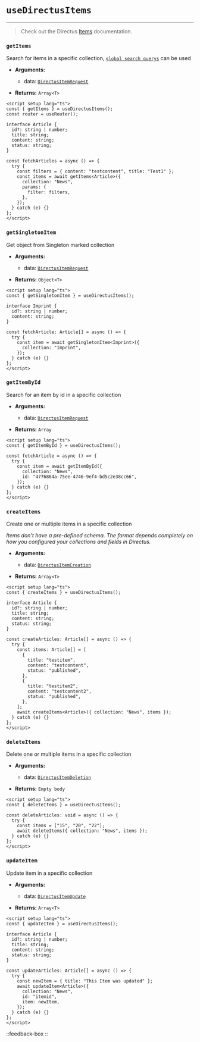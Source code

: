 # `useDirectusItems`

---

> Check out the Directus [Items](https://docs.directus.io/reference/items/) documentation.

### `getItems`

Search for items in a specific collection, [`global search querys`](https://docs.directus.io/reference/query/) can be used

- **Arguments:**

  - data: [`DirectusItemRequest`](https://github.com/Intevel/nuxt-directus/blob/main/src/runtime/types/index.d.ts#L39)

- **Returns:** `Array<T>`

```vue [pages/articles.vue]
<script setup lang="ts">
const { getItems } = useDirectusItems();
const router = useRouter();

interface Article {
  id?: string | number;
  title: string;
  content: string;
  status: string;
}

const fetchArticles = async () => {
  try {
    const filters = { content: "testcontent", title: "Test1" };
    const items = await getItems<Article>({
      collection: "News",
      params: {
        filter: filters,
      },
    });
  } catch (e) {}
};
</script>
```

### `getSingletonItem`

Get object from Singleton marked collection

- **Arguments:**

  - data: [`DirectusItemRequest`](https://github.com/Intevel/nuxt-directus/blob/main/src/runtime/types/index.d.ts#L39)

- **Returns:** `Object<T>`

```vue [pages/imprint.vue]
<script setup lang="ts">
const { getSingletonItem } = useDirectusItems();

interface Imprint {
  id?: string | number;
  content: string;
}

const fetchArticle: Article[] = async () => {
  try {
    const item = await getSingletonItem<Imprint>({
      collection: "Imprint",
    });
  } catch (e) {}
};
</script>
```

### `getItemById`

Search for an item by id in a specific collection

- **Arguments:**

  - data: [`DirectusItemRequest`](https://github.com/Intevel/nuxt-directus/blob/main/src/runtime/types/index.d.ts#L39)

- **Returns:** `Array`

```vue [pages/article.vue]
<script setup lang="ts">
const { getItemById } = useDirectusItems();

const fetchArticle = async () => {
  try {
    const item = await getItemById({
      collection: "News",
      id: "4776864a-75ee-4746-9ef4-bd5c2e38cc66",
    });
  } catch (e) {}
};
</script>
```

### `createItems`

Create one or multiple items in a specific collection

_Items don't have a pre-defined schema. The format depends completely on how you configured your collections and fields in Directus._

- **Arguments:**

  - data: [`DirectusItemCreation`](https://github.com/Intevel/nuxt-directus/blob/main/src/runtime/types/index.d.ts#45)

- **Returns:** `Array<T>`

```vue [pages/articles.vue]
<script setup lang="ts">
const { createItems } = useDirectusItems();

interface Article {
  id?: string | number;
  title: string;
  content: string;
  status: string;
}

const createArticles: Article[] = async () => {
  try {
    const items: Article[] = [
      {
        title: "testitem",
        content: "testcontent",
        status: "published",
      },
      {
        title: "testitem2",
        content: "testcontent2",
        status: "published",
      },
    ];
    await createItems<Article>({ collection: "News", items });
  } catch (e) {}
};
</script>
```

### `deleteItems`

Delete one or multiple items in a specific collection

- **Arguments:**

  - data: [`DirectusItemDeletion`](https://github.com/Intevel/nuxt-directus/blob/main/src/runtime/types/index.d.ts#55)

- **Returns:** `Empty body`

```vue [pages/articles.vue]
<script setup lang="ts">
const { deleteItems } = useDirectusItems();

const deleteArticles: void = async () => {
  try {
    const items = ["15", "20", "22"];
    await deleteItems({ collection: "News", items });
  } catch (e) {}
};
</script>
```

### `updateItem`

Update item in a specific collection

- **Arguments:**

  - data: [`DirectusItemUpdate`](https://github.com/Intevel/nuxt-directus/blob/main/src/runtime/types/index.d.ts#50)

- **Returns:** `Array<T>`

```vue [pages/articles.vue]
<script setup lang="ts">
const { updateItem } = useDirectusItems();

interface Article {
  id?: string | number;
  title: string;
  content: string;
  status: string;
}

const updateArticles: Article[] = async () => {
  try {
    const newItem = { title: "This Item was updated" };
    await updateItem<Article>({
      collection: "News",
      id: "itemid",
      item: newItem,
    });
  } catch (e) {}
};
</script>
```

::feedback-box
::
